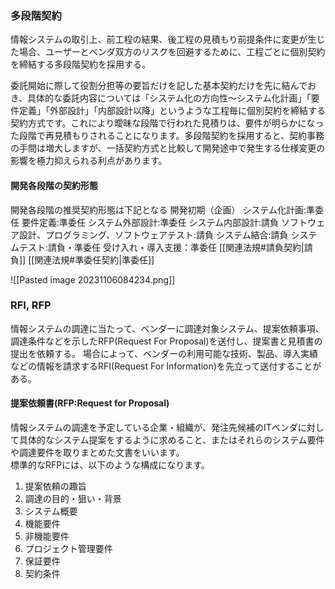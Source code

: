### 多段階契約
情報システムの取引上、前工程の結果、後工程の見積もり前提条件に変更が生じた場合、ユーザーとベンダ双方のリスクを回避するために、工程ごとに個別契約を締結する多段階契約を採用する。

委託開始に際して役割分担等の要旨だけを記した基本契約だけを先に結んでおき、具体的な委託内容については「システム化の方向性～システム化計画」「要件定義」「外部設計」「内部設計以降」というような工程毎に個別契約を締結する契約方式です。これにより曖昧な段階で行われた見積りは、要件が明らかになった段階で再見積もりされることになります。多段階契約を採用すると、契約事務の手間は増大しますが、一括契約方式と比較して開発途中で発生する仕様変更の影響を極力抑えられる利点があります。
#### 開発各段階の契約形態
開発各段階の推奨契約形態は下記となる
開発初期（企画）
	システム化計画:準委任
	要件定義:準委任
	システム外部設計:準委任
	システム内部設計:請負
	ソフトウェア設計、プログラミング、ソフトウェアテスト:請負
	システム結合:請負
	システムテスト:請負・準委任
	受け入れ・導入支援：準委任
[[関連法規#請負契約|請負]]
[[関連法規#準委任契約|準委任]]

![[Pasted image 20231106084234.png]]

### RFI, RFP
情報システムの調達に当たって、ベンダーに調達対象システム、提案依頼事項、調達条件などを示したRFP(Request For Proposal)を送付し、提案書と見積書の提出を依頼する。
場合によって、ベンダーの利用可能な技術、製品、導入実績などの情報を請求するRFI(Request For Information)を先立って送付することがある。

#### **提案依頼書**(RFP:Request for Proposal)
情報システムの調達を予定している企業・組織が、発注先候補のITベンダに対して具体的なシステム提案をするように求めること、またはそれらのシステム要件や調達要件を取りまとめた文書をいいます。  
標準的なRFPには、以下のような構成になります。

1. 提案依頼の趣旨
2. 調達の目的・狙い・背景
3. システム概要
4. 機能要件
5. 非機能要件
6. プロジェクト管理要件
7. 保証要件
8. 契約条件